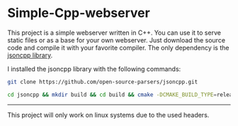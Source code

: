 # Simple-Cpp-webserver

This project is a simple webserver written in C++. You can use it to serve static files or as a base for your own webserver. Just download the source code and compile it with your favorite compiler. The only dependency is the [jsoncpp library](https://github.com/open-source-parsers/jsoncpp).

I installed the jsoncpp library with the following commands:
```bash
git clone https://github.com/open-source-parsers/jsoncpp.git

cd jsoncpp && mkdir build && cd build && cmake -DCMAKE_BUILD_TYPE=release -DBUILD_STATIC_LIBS=ON -DBUILD_SHARED_LIBS=OFF -DARCHIVE_INSTALL_DIR=. -G "Unix Makefiles" .. && make && sudo make install
```

___

This project will only work on linux systems due to the used headers.
